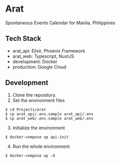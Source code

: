 # Arat
Spontaneous Events Calendar for Manila, Philippines

## Tech Stack
- arat_api: Elixir, Phoenix Framework
- arat_web: Typescript, NuxtJS
- development: Docker
- production: Google Cloud

## Development
1. Clone the repository.
2. Set the environment files
```
$ cd Projects/arat
$ cp arat_api/.env.sample arat_api/.env
$ cp arat_web/.env.sample arat_web/.env
```

3. Initialize the environment
```
$ docker-compose up api-init
```

4. Run the whole environment
```
$ docker-compose up -d
```
